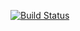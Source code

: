 [![Build Status](https://travis-ci.com/AlexanderPihl/Movie-Week3.svg?branch=master)](https://travis-ci.com/AlexanderPihl/Movie-Week3)
